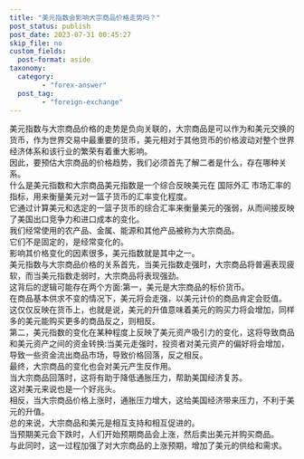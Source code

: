 ```yaml
---
title: "美元指数会影响大宗商品价格走势吗？"
post_status: publish
post_date: 2023-07-31 00:45:27
skip_file: no
custom_fields: 
  post-format: aside
taxonomy:
  category:
        - "forex-answer"
  post_tag:
        - "foreign-exchange"
---
```


美元指数与大宗商品价格的走势是负向关联的，大宗商品是可以作为和美元交换的货币，作为世界交易中最重要的货币，美元相对于其他货币的价格波动对整个世界经济体系和该行业的繁荣有着重大影响。  
因此，要预估大宗商品的价格趋势，我们必须首先了解二者是什么，存在哪种关系。  
什么是美元指数和大宗商品美元指数是一个综合反映美元在 国际外汇 市场汇率的指标，用来衡量美元对一篮子货币的汇率变化程度。  
它通过计算美元和选定的一篮子货币的综合汇率来衡量美元的强弱，从而间接反映了美国出口竞争力和进口成本的变化。  
我们经常使用的农产品、金属、能源和其他产品被称为大宗商品。  
它们不是固定的，是经常变化的。  
影响其价格变化的因素很多，美元指数就是其中之一。  
美元指数与大宗商品价格的关系首先，当美元指数走强时，大宗商品将普遍表现疲软，而当美元指数走弱时，大宗商品将表现强劲。  
这背后的逻辑可能存在两个方面:第一，美元是大宗商品的标价货币。  
在商品基本供求不变的情况下，美元将会走强，以美元计价的商品肯定会贬值。  
这仅仅反映在货币上，也就是说，美元的升值意味着美元的购买力将会增加，同样多的美元能购买更多的商品反之，则相反。  
第二，美元指数的变化在某种程度上反映了美元资产吸引力的变化，这将导致商品和美元资产之间的资金转换:当美元走强时，投资者对美元资产的偏好将会增加，导致一些资金流出商品市场，导致价格回落，反之相反。  
最终，大宗商品的变化也会对美元产生反作用。  
当大宗商品回落时，这将有助于降低通胀压力，帮助美国经济复苏。  
这对美元来说也是一个好兆头。  
相反，当大宗商品价格上涨时，通胀压力增大，这给美国经济带来压力，不利于美元的升值。  
总的来说，大宗商品和美元是相互支持和相互促进的。  
当预期美元会下跌时，人们开始预期商品会上涨，然后卖出美元并购买商品。  
与此同时，这一过程加强了对大宗商品的上涨预期，增加了美元的供给和需求。
